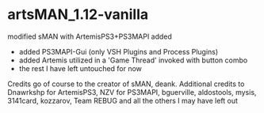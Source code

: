 # artsMAN_1.12-vanilla
modified sMAN with ArtemisPS3+PS3MAPI added

- added PS3MAPI-Gui (only VSH Plugins and Process Plugins)
- added Artemis utilized in a 'Game Thread' invoked with button combo
- the rest I have left untouched for now

Credits go of course to the creator of sMAN, deank. Additional credits to
Dnawrkshp for ArtemisPS3, NZV for PS3MAPI, bguerville, aldostools, mysis, 
3141card, kozzarov, Team REBUG and all the others I may have left out
